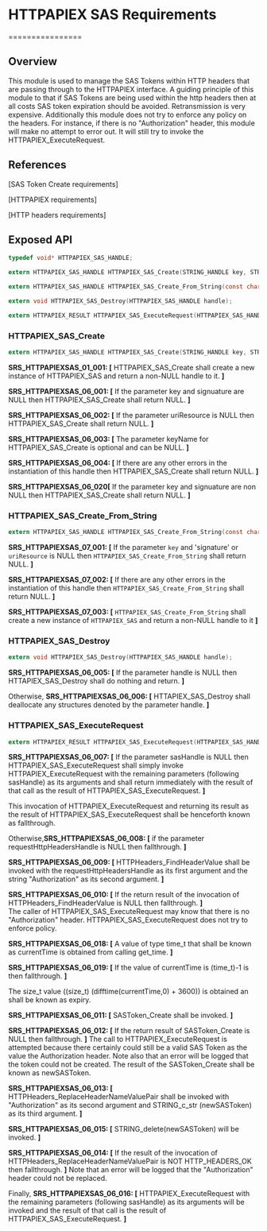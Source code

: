 # HTTPAPIEX SAS Requirements

================

## Overview

This module is used to manage the SAS Tokens within HTTP headers that are passing through to the HTTPAPIEX interface.
A guiding principle of this module to that if SAS Tokens are being used within the http headers then at all costs SAS token expiration should be avoided.
Retransmission is very expensive. Additionally this module does not try to enforce any policy on the headers.
For instance, if there is no "Authorization" header, this module will make no attempt to error out.  It will still try to invoke the HTTPAPIEX_ExecuteRequest.

## References

[SAS Token Create requirements]

[HTTPAPIEX requirements]

[HTTP headers requirements]

## Exposed API

```c
typedef void* HTTPAPIEX_SAS_HANDLE;

extern HTTPAPIEX_SAS_HANDLE HTTPAPIEX_SAS_Create(STRING_HANDLE key, STRING_HANDLE signature, STRING_HANDLE uriResource, STRING_HANDLE keyName);

extern HTTPAPIEX_SAS_HANDLE HTTPAPIEX_SAS_Create_From_String(const char* key, const char* signature, const char* uriResource, const char* keyName);

extern void HTTPAPIEX_SAS_Destroy(HTTPAPIEX_SAS_HANDLE handle);

extern HTTPAPIEX_RESULT HTTPAPIEX_SAS_ExecuteRequest(HTTPAPIEX_SAS_HANDLE sasHandle, HTTPAPIEX_HANDLE handle, HTTPAPI_REQUEST_TYPE requestType, const char* relativePath, HTTP_HEADERS_HANDLE requestHttpHeadersHandle, BUFFER_HANDLE requestContent, unsigned int* statusCode, HTTP_HEADERS_HANDLE responseHeadersHandle, BUFFER_HANDLE responseContent);
```

### HTTPAPIEX_SAS_Create

```c
extern HTTPAPIEX_SAS_HANDLE HTTPAPIEX_SAS_Create(STRING_HANDLE key, STRING_HANDLE uriResource, STRING_HANDLE keyName);
```

**SRS_HTTPAPIEXSAS_01_001: [** HTTPAPIEX_SAS_Create shall create a new instance of HTTPAPIEX_SAS and return a non-NULL handle to it. **]**

**SRS_HTTPAPIEXSAS_06_001: [** If the parameter key and signuature are NULL then HTTPAPIEX_SAS_Create shall return NULL. **]**

**SRS_HTTPAPIEXSAS_06_002: [** If the parameter uriResource is NULL then HTTPAPIEX_SAS_Create shall return NULL. **]**

**SRS_HTTPAPIEXSAS_06_003: [** The parameter keyName for HTTPAPIEX_SAS_Create is optional and can be NULL. **]**

**SRS_HTTPAPIEXSAS_06_004: [** If there are any other errors in the instantiation of this handle then HTTPAPIEX_SAS_Create shall return NULL. **]**

**SRS_HTTPAPIEXSAS_06_020[** If the parameter key and signuature are non NULL then HTTPAPIEX_SAS_Create shall return NULL. **]**

### HTTPAPIEX_SAS_Create_From_String

```c
extern HTTPAPIEX_SAS_HANDLE HTTPAPIEX_SAS_Create_From_String(const char* key, const char* signature, const char* uriResource, const char* keyName);
```

**SRS_HTTPAPIEXSAS_07_001: [** If the parameter `key` and 'signature' or `uriResource` is NULL then `HTTPAPIEX_SAS_Create_From_String` shall return NULL. **]**

**SRS_HTTPAPIEXSAS_07_002: [** If there are any other errors in the instantiation of this handle then `HTTPAPIEX_SAS_Create_From_String` shall return NULL. **]**

**SRS_HTTPAPIEXSAS_07_003: [** `HTTPAPIEX_SAS_Create_From_String` shall create a new instance of `HTTPAPIEX_SAS` and return a non-NULL handle to it **]**

### HTTPAPIEX_SAS_Destroy

```c
extern void HTTPAPIEX_SAS_Destroy(HTTPAPIEX_SAS_HANDLE handle);
```

**SRS_HTTPAPIEXSAS_06_005: [** If the parameter handle is NULL then HTTAPIEX_SAS_Destroy shall do nothing and return. **]**

Otherwise, **SRS_HTTPAPIEXSAS_06_006: [** HTTAPIEX_SAS_Destroy shall deallocate any structures denoted by the parameter handle. **]**

### HTTPAPIEX_SAS_ExecuteRequest

```c
extern HTTPAPIEX_RESULT HTTPAPIEX_SAS_ExecuteRequest(HTTPAPIEX_SAS_HANDLE sasHandle, HTTPAPIEX_HANDLE handle, HTTPAPI_REQUEST_TYPE requestType, const char* relativePath, HTTP_HEADERS_HANDLE requestHttpHeadersHandle, BUFFER_HANDLE requestContent, unsigned int* statusCode, HTTP_HEADERS_HANDLE responseHeadersHandle, BUFFER_HANDLE responseContent);
```

**SRS_HTTPAPIEXSAS_06_007: [** If the parameter sasHandle is NULL then HTTPAPIEX_SAS_ExecuteRequest shall simply invoke HTTPAPIEX_ExecuteRequest with the remaining parameters (following sasHandle) as its arguments and shall return immediately with the result of that call as the result of HTTPAPIEX_SAS_ExecuteRequest. **]**

This invocation of HTTPAPIEX_ExecuteRequest and returning its result as the result of HTTPAPIEX_SAS_ExecuteRequest shall be henceforth known as fallthrough.

Otherwise,**SRS_HTTPAPIEXSAS_06_008: [** if the parameter requestHttpHeadersHandle is NULL then fallthrough. **]**

**SRS_HTTPAPIEXSAS_06_009: [** HTTPHeaders_FindHeaderValue shall be invoked with the requestHttpHeadersHandle as its first argument and the string "Authorization" as its second argument. **]**

**SRS_HTTPAPIEXSAS_06_010: [** If the return result of the invocation of HTTPHeaders_FindHeaderValue is NULL then fallthrough. **]**   
The caller of HTTPAPIEX_SAS_ExecuteRequest may know that there is no "Authorization" header.  HTTPAPIEX_SAS_ExecuteRequest does not try to enforce policy.

**SRS_HTTPAPIEXSAS_06_018: [** A value of type time_t that shall be known as currentTime is obtained from calling get_time. **]**

**SRS_HTTPAPIEXSAS_06_019: [** If the value of currentTime is (time_t)-1 is then fallthrough. **]**

The size_t value ((size_t) (difftime(currentTime,0) + 3600)) is obtained an shall be known as expiry.

**SRS_HTTPAPIEXSAS_06_011: [** SASToken_Create shall be invoked. **]**  

 **SRS_HTTPAPIEXSAS_06_012: [** If the return result of SASToken_Create is NULL then fallthrough. **]**
The call to HTTPAPIEX_ExecuteRequest is attempted because there certainly could still be a valid SAS Token as the value the Authorization header.  Note also that an error will be logged that the token could not be created.
The result of the SASToken_Create shall be known as newSASToken.

**SRS_HTTPAPIEXSAS_06_013: [** HTTPHeaders_ReplaceHeaderNameValuePair shall be invoked with "Authorization" as its second argument and STRING_c_str (newSASToken) as its third argument. **]**

**SRS_HTTPAPIEXSAS_06_015: [** STRING_delete(newSASToken) will be invoked. **]**

**SRS_HTTPAPIEXSAS_06_014: [** If the result of the invocation of HTTPHeaders_ReplaceHeaderNameValuePair is NOT HTTP_HEADERS_OK then fallthrough. **]**
Note that an error will be logged that the "Authorization" header could not be replaced.

Finally, **SRS_HTTPAPIEXSAS_06_016: [** HTTPAPIEX_ExecuteRequest with the remaining parameters (following sasHandle) as its arguments will be invoked and the result of that call is the result of HTTPAPIEX_SAS_ExecuteRequest. **]**
